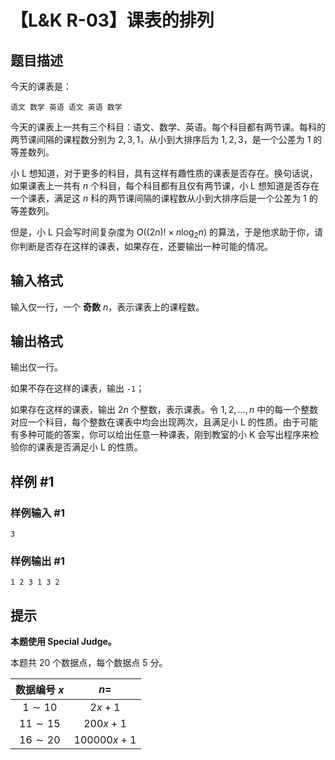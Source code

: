 # 【L&K R-03】课表的排列

## 题目描述

今天的课表是：

    语文 数学 英语 语文 英语 数学

今天的课表上一共有三个科目：语文、数学、英语。每个科目都有两节课。每科的两节课间隔的课程数分别为 $2,3,1$，从小到大排序后为 $1,2,3$，是一个公差为 $1$ 的等差数列。

小 L 想知道，对于更多的科目，具有这样有趣性质的课表是否存在。换句话说，如果课表上一共有 $n$ 个科目，每个科目都有且仅有两节课，小 L 想知道是否存在一个课表，满足这 $n$ 科的两节课间隔的课程数从小到大排序后是一个公差为 $1$ 的等差数列。

但是，小 L 只会写时间复杂度为 $O((2n)!\times n\log_2 n)$ 的算法，于是他求助于你，请你判断是否存在这样的课表，如果存在，还要输出一种可能的情况。

## 输入格式

输入仅一行，一个 **奇数** $n$，表示课表上的课程数。

## 输出格式

输出仅一行。

如果不存在这样的课表，输出  `-1`；

如果存在这样的课表，输出 $2n$ 个整数，表示课表。令 $1,2,\ldots ,n$ 中的每一个整数对应一个科目，每个整数在课表中均会出现两次，且满足小 L 的性质。由于可能有多种可能的答案，你可以给出任意一种课表，刚到教室的小 K 会写出程序来检验你的课表是否满足小 L 的性质。

## 样例 #1

### 样例输入 #1
```
3
```

### 样例输出 #1

```
1 2 3 1 3 2
```

## 提示

**本题使用 Special Judge。**

本题共 $20$ 个数据点，每个数据点 $5$ 分。

| 数据编号$~x$ | $n=$ |
| :-----------: | :-----------: |
| $1\sim 10$ | $2x+1$ |
| $11\sim 15$ | $200x+1$ |
| $16\sim 20$ | $100000x+1$ |
